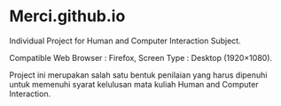# Merci.github.io
Individual Project for Human and Computer Interaction Subject.

Compatible Web Browser : Firefox,
Screen Type : Desktop (1920×1080).

Project ini merupakan salah satu bentuk penilaian yang harus dipenuhi untuk memenuhi syarat kelulusan mata kuliah Human and Computer Interaction.
